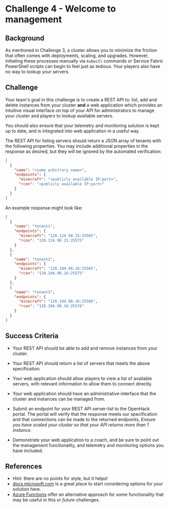 # Challenge 4 - Welcome to management

## Background

As mentioned in Challenge 3, a cluster allows you to minimize the friction that often comes with deployments, scaling, and upgrades. However, initiating these processes manually via `kubectl` commands or Service Fabric PowerShell scripts can begin to feel just as tedious. Your players also have no way to lookup your servers.

## Challenge

Your team's goal in this challenge is to create a REST API to: list, add and delete instances from your cluster **and** a web application which provides an intuitive visual interface on top of your API for administrators to manage your cluster and players to lookup available servers. 

You should also ensure that your telemetry and monitoring solution is kept up to date, and is integrated into web application in a useful way.

The REST API  for listing servers should return a JSON array of tenants with the following properties. You may include additional properties in the response as desired, but they will be ignored by the automated verification:

```json
[
  {
    "name": "<some arbitrary name>",
    "endpoints": {
      "minecraft": "<publicly available IP:port>",
      "rcon": "<publicly available IP:port>"
    }
  }
]
```

An example response might look like:

```json
[
  {
    "name": "tenant1",
    "endpoints": {
      "minecraft": "128.124.90.15:25565",
      "rcon": "128.124.90.15:25575"
    }
  },
  {
    "name": "tenant2",
    "endpoints": {
      "minecraft": "128.194.90.16:25565",
      "rcon": "128.194.90.16:25575"
    }
  },
  {
    "name": "tenant3",
    "endpoints": {
      "minecraft": "128.194.90.16:25566",
      "rcon": "128.194.90.16:25576"
    }
  }
]
```

## Success Criteria

- Your REST API should be able to add and remove instances from your cluster.

- Your REST API should return a list of servers that meets the above specification.

- Your web application should allow players to view a list of available servers, with relevant information to allow them to connect directly.

- Your web application should have an administrative interface that the cluster and instances can be managed from.

- Submit an endpoint for your REST API server-list to the OpenHack portal. The portal will verify that the response meets our specification and that connections can be made to the returned endpoints, _*Ensure you have scaled your cluster so that your API returns more than 1 instance.*_ 

- Demonstrate your web application to a coach, and be sure to point out the management functionality, and  telemetry and monitoring options you have included.

## References
- Hint: there are no points for style, but it helps!
- [docs.microsoft.com](https://docs.microsoft.com/en-us/azure/) Is a great place to start considering options for your solution here.
- [Azure Functions](https://docs.microsoft.com/en-us/azure/azure-functions/) offer an alternative approach for some functionality that may be useful in this or _future_ challenges.